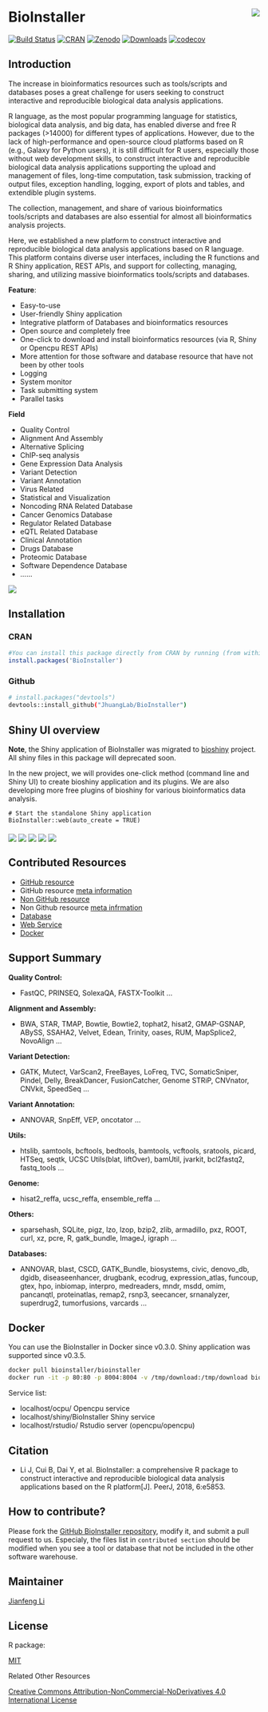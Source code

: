# BioInstaller <img src="https://raw.githubusercontent.com/JhuangLab/BioInstaller/master/man/figures/logo.png" align="right" />

[![Build
Status](https://travis-ci.org/JhuangLab/BioInstaller.svg)](https://travis-ci.org/JhuangLab/BioInstaller)
[![CRAN](http://www.r-pkg.org/badges/version/BioInstaller)](https://cran.r-project.org/package=BioInstaller)
[![Zenodo](https://zenodo.org/badge/DOI/10.5281/zenodo.1343914.svg)](https://zenodo.org/record/1343914)
[![Downloads](http://cranlogs.r-pkg.org/badges/BioInstaller?color=brightgreen)](http://www.r-pkg.org/pkg/BioInstaller)
[![codecov](https://codecov.io/github/JhuangLab/BioInstaller/branch/master/graphs/badge.svg)](https://codecov.io/github/JhuangLab/BioInstaller)

## Introduction

The increase in bioinformatics resources such as tools/scripts and databases poses a great challenge for users seeking to construct interactive and reproducible biological data analysis applications. 

R language, as the most popular programming language for statistics, biological data analysis, and big data, has enabled diverse and free R packages (>14000) for different types of applications. However, due to the lack of high-performance and open-source cloud platforms based on R (e.g., Galaxy for Python users), it is still difficult for R users, especially those without web development skills, to construct interactive and reproducible biological data analysis applications supporting the upload and management of files, long-time computation, task submission, tracking of output files, exception handling, logging, export of plots and tables, and extendible plugin systems.

The collection, management, and share of various bioinformatics tools/scripts and databases are also essential for almost all bioinformatics analysis projects.

Here, we established a new platform to construct interactive and reproducible biological data analysis applications based on R language. This platform contains diverse user interfaces, including the R functions and R Shiny application, REST APIs, and support for collecting, managing, sharing, and utilizing massive bioinformatics tools/scripts and databases.

**Feature**:

  - Easy-to-use
  - User-friendly Shiny application
  - Integrative platform of Databases and bioinformatics resources
  - Open source and completely free
  - One-click to download and install bioinformatics resources (via R, Shiny or Opencpu REST APIs)
  - More attention for those software and database resource that have not been
    by other tools
  - Logging
  - System monitor
  - Task submitting system
  - Parallel tasks

**Field**

  - Quality Control
  - Alignment And Assembly
  - Alternative Splicing
  - ChIP-seq analysis
  - Gene Expression Data Analysis
  - Variant Detection
  - Variant Annotation
  - Virus Related
  - Statistical and Visualization
  - Noncoding RNA Related Database
  - Cancer Genomics Database
  - Regulator Related Database
  - eQTL Related Database
  - Clinical Annotation
  - Drugs Database
  - Proteomic Database
  - Software Dependence Database 
  - ......

<img src="https://raw.githubusercontent.com/JhuangLab/BioInstaller/develop/man/figures/design_of_bioInstaller.jpg" align="middle" />

## Installation

### CRAN

``` r
#You can install this package directly from CRAN by running (from within R):
install.packages('BioInstaller')
```

### Github

``` bash
# install.packages("devtools")
devtools::install_github("JhuangLab/BioInstaller")

```
## Shiny UI overview

**Note**, the Shiny application of BioInstaller was migrated to [bioshiny](https://github.com/ngsjs/bioshiny) project. All shiny files in this package will deprecated soon.

In the new project, we will provides one-click method (command line and Shiny UI) to create bioshiny application and its plugins. We are also developing more free plugins of bioshiny for various bioinformatics data analysis. 

```
# Start the standalone Shiny application
BioInstaller::web(auto_create = TRUE)
```

<img src="https://raw.githubusercontent.com/Miachol/ftp/master/files/images/bioinstaller/overview2.jpg" align="middle" />

<img src="https://raw.githubusercontent.com/Miachol/ftp/master/files/images/bioinstaller/overview1.jpg" align="middle" />

<img src="https://raw.githubusercontent.com/Miachol/ftp/master/files/images/bioinstaller/overview3.jpg" align="middle" />

<img src="https://raw.githubusercontent.com/Miachol/ftp/master/files/images/bioinstaller/overview4.jpg" align="middle" />

<img src="https://raw.githubusercontent.com/Miachol/ftp/master/files/images/bioinstaller/overview5.jpg" align="middle" />


## Contributed Resources

  - [GitHub
    resource](https://github.com/JhuangLab/BioInstaller/blob/master/inst/extdata/config/github/github.toml)
  - GitHub resource [meta
    information](https://github.com/JhuangLab/BioInstaller/blob/master/inst/extdata/config/github/github_meta.toml)
  - [Non GitHub
    resource](https://github.com/JhuangLab/BioInstaller/blob/master/inst/extdata/config/nongithub/nongithub.toml)
  - Non Github resource [meta
    infrmation](https://github.com/JhuangLab/BioInstaller/blob/master/inst/extdata/config/nongithub/nongithub_meta.toml)
  - [Database](https://github.com/JhuangLab/BioInstaller/tree/master/inst/extdata/config/db)
  - [Web
    Service](https://github.com/JhuangLab/BioInstaller/blob/master/inst/extdata/config/web/web_meta.toml)
  - [Docker](https://github.com/JhuangLab/BioInstaller/blob/master/inst/extdata/config/docker/docker.toml)

## Support Summary

**Quality Control:**

  - FastQC, PRINSEQ, SolexaQA, FASTX-Toolkit ...

**Alignment and Assembly:**

  - BWA, STAR, TMAP, Bowtie, Bowtie2, tophat2, hisat2, GMAP-GSNAP,
    ABySS, SSAHA2, Velvet, Edean, Trinity, oases, RUM, MapSplice2,
    NovoAlign ...

**Variant Detection:**

  - GATK, Mutect, VarScan2, FreeBayes, LoFreq, TVC, SomaticSniper,
    Pindel, Delly, BreakDancer, FusionCatcher, Genome STRiP, CNVnator,
    CNVkit, SpeedSeq ...

**Variant Annotation:**

  - ANNOVAR, SnpEff, VEP, oncotator ...

**Utils:**

  - htslib, samtools, bcftools, bedtools, bamtools, vcftools, sratools,
    picard, HTSeq, seqtk, UCSC Utils(blat, liftOver), bamUtil, jvarkit,
    bcl2fastq2, fastq\_tools ...

**Genome:**

  - hisat2\_reffa, ucsc\_reffa, ensemble\_reffa ...

**Others:**

  - sparsehash, SQLite, pigz, lzo, lzop, bzip2, zlib, armadillo, pxz,
    ROOT, curl, xz, pcre, R, gatk\_bundle, ImageJ, igraph ...

**Databases:**

  - ANNOVAR, blast, CSCD, GATK\_Bundle, biosystems, civic, denovo\_db,
    dgidb, diseaseenhancer, drugbank, ecodrug, expression\_atlas,
    funcoup, gtex, hpo, inbiomap, interpro, medreaders, mndr, msdd,
    omim, pancanqtl, proteinatlas, remap2, rsnp3, seecancer,
    srnanalyzer, superdrug2, tumorfusions, varcards ...

## Docker

You can use the BioInstaller in Docker since v0.3.0. Shiny application was supported since v0.3.5.

``` bash
docker pull bioinstaller/bioinstaller
docker run -it -p 80:80 -p 8004:8004 -v /tmp/download:/tmp/download bioinstaller/bioinstaller
```

Service list:

- localhost/ocpu/ Opencpu service
- localhost/shiny/BioInstaller Shiny service
- localhost/rstudio/ Rstudio server (opencpu/opencpu)

## Citation

- Li J, Cui B, Dai Y, et al. BioInstaller: a comprehensive R package to construct interactive and reproducible biological data analysis applications based on the R platform[J]. PeerJ, 2018, 6:e5853.

## How to contribute?

Please fork the [GitHub BioInstaller
repository](https://github.com/JhuangLab/BioInstaller), modify it, and
submit a pull request to us. Especialy, the files list in `contributed
section` should be modified when you see a tool or database that not be
included in the other software warehouse.

## Maintainer

[Jianfeng Li](https://github.com/Miachol)

## License

R package:

[MIT](https://en.wikipedia.org/wiki/MIT_License)

Related Other Resources

[Creative Commons Attribution-NonCommercial-NoDerivatives 4.0
International
License](https://creativecommons.org/licenses/by-nc-nd/4.0/)
